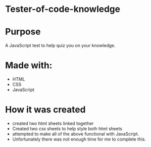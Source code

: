 # Tester-of-code-knowledge

# Purpose
A JavaScript test to help quiz you on your knowledge.

# Made with:
* HTML
* CSS
* JavaScript

# How it was created
* created two html sheets linked together 
* Created two css sheets to help style both html sheets
* attempted to make all of the above functional with JavaScript.
* Unfortunately there was not enough time for me to complete this.

